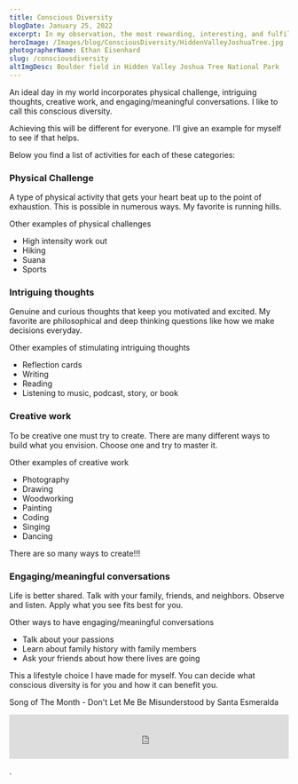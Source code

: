 ```yaml
---
title: Conscious Diversity
blogDate: January 25, 2022
excerpt: In my observation, the most rewarding, interesting, and fulfilling days are ones with a multitude of different activities and thoughts. 
heroImage: /Images/blog/ConsciousDiversity/HiddenValleyJoshuaTree.jpg
photographerName: Ethan Eisenhard
slug: /consciousdiversity
altImgDesc: Boulder field in Hidden Valley Joshua Tree National Park
---
```


An ideal day in my world incorporates physical challenge, intriguing thoughts, creative work, and engaging/meaningful conversations. I like to call this conscious diversity. 

Achieving this will be different for everyone. I’ll give an example for myself to see if that helps. 

Below you find a list of activities for each of these categories: 

### Physical Challenge 
A type of physical activity that gets your heart beat up to the point of exhaustion. This is possible in numerous ways. My favorite is running hills. 

Other examples of physical challenges
* High intensity work out
* Hiking 
* Suana
* Sports

### Intriguing thoughts
Genuine and curious thoughts that keep you motivated and excited. My favorite are philosophical and deep thinking questions like how we make decisions everyday. 

Other examples of stimulating intriguing thoughts
* Reflection cards
* Writing 
* Reading 
* Listening to music, podcast, story, or book

### Creative work
To be creative one must try to create. There are many different ways to build what you envision. Choose one and try to master it. 

Other examples of creative work
* Photography
* Drawing
* Woodworking
* Painting 
* Coding 
* Singing 
* Dancing

There are so many ways to create!!!

### Engaging/meaningful conversations
Life is better shared. Talk with your family, friends, and neighbors. Observe and listen. Apply what you see fits best for you. 

Other ways to have engaging/meaningful conversations
* Talk about your passions 
* Learn about family history with family members
* Ask your friends about how there lives are going 

This a lifestyle choice I have made for myself. You can decide what conscious diversity is for you and how it can benefit you. 

Song of The Month - Don't Let Me Be Misunderstood by Santa Esmeralda

<iframe src="https://open.spotify.com/embed/track/6rhVKeUhQTGLIRmQOfc9Wo?utm_source=generator&theme=0" width="100%" height="80" frameBorder="0" allowfullscreen="" allow="autoplay; clipboard-write; encrypted-media; fullscreen; picture-in-picture"></iframe>








. 


